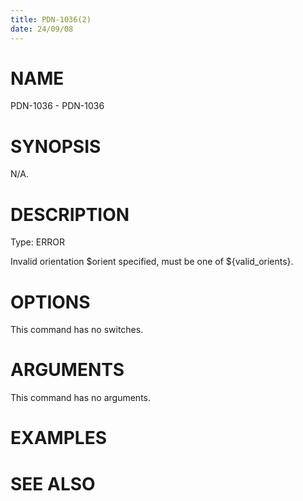 ```yaml
---
title: PDN-1036(2)
date: 24/09/08
---
```


# NAME

PDN-1036 - PDN-1036

# SYNOPSIS

N/A.

# DESCRIPTION

Type: ERROR

Invalid orientation $orient specified, must be one of ${valid_orients}.

# OPTIONS

This command has no switches.

# ARGUMENTS

This command has no arguments.

# EXAMPLES

# SEE ALSO
